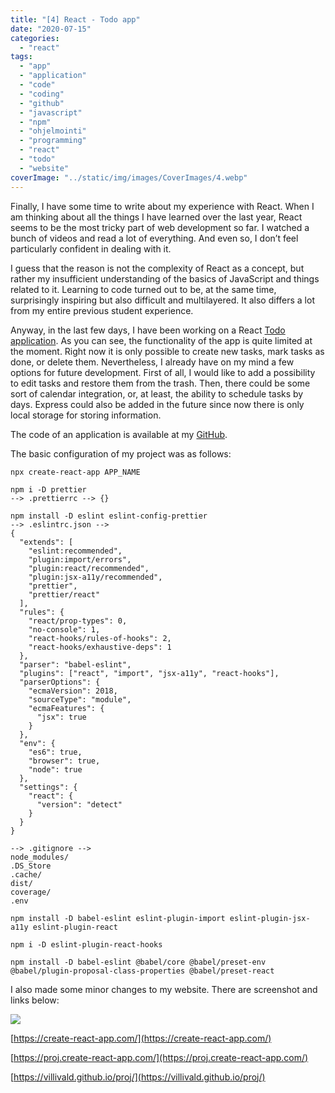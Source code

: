 ```yaml
---
title: "[4] React - Todo app"
date: "2020-07-15"
categories:
  - "react"
tags:
  - "app"
  - "application"
  - "code"
  - "coding"
  - "github"
  - "javascript"
  - "npm"
  - "ohjelmointi"
  - "programming"
  - "react"
  - "todo"
  - "website"
coverImage: "../static/img/images/CoverImages/4.webp"
---
```


Finally, I have some time to write about my experience with React. When I am thinking about all the things I have learned over the last year, React seems to be the most tricky part of web development so far. I watched a bunch of videos and read a lot of everything. And even so, I don’t feel particularly confident in dealing with it.

I guess that the reason is not the complexity of React as a concept, but rather my insufficient understanding of the basics of JavaScript and things related to it. Learning to code turned out to be, at the same time, surprisingly inspiring but also difficult and multilayered. It also differs a lot from my entire previous student experience.

Anyway, in the last few days, I have been working on a React [Todo application](https://old.villivald.com/todo/). As you can see, the functionality of the app is quite limited at the moment. Right now it is only possible to create new tasks, mark tasks as done, or delete them. Nevertheless, I already have on my mind a few options for future development. First of all, I would like to add a possibility to edit tasks and restore them from the trash. Then, there could be some sort of calendar integration, or, at least, the ability to schedule tasks by days. Express could also be added in the future since now there is only local storage for storing information.

The code of an application is available at my [GitHub](https://github.com/villivald/proj/tree/master/todo/code).

The basic configuration of my project was as follows:

```
npx create-react-app APP_NAME

npm i -D prettier
--> .prettierrc --> {}

npm install -D eslint eslint-config-prettier
--> .eslintrc.json -->
{
  "extends": [
    "eslint:recommended",
    "plugin:import/errors",
    "plugin:react/recommended",
    "plugin:jsx-a11y/recommended",
    "prettier",
    "prettier/react"
  ],
  "rules": {
    "react/prop-types": 0,
    "no-console": 1,
    "react-hooks/rules-of-hooks": 2,
    "react-hooks/exhaustive-deps": 1
  },
  "parser": "babel-eslint",
  "plugins": ["react", "import", "jsx-a11y", "react-hooks"],
  "parserOptions": {
    "ecmaVersion": 2018,
    "sourceType": "module",
    "ecmaFeatures": {
      "jsx": true
    }
  },
  "env": {
    "es6": true,
    "browser": true,
    "node": true
  },
  "settings": {
    "react": {
      "version": "detect"
    }
  }
}

--> .gitignore -->
node_modules/
.DS_Store
.cache/
dist/
coverage/
.env

npm install -D babel-eslint eslint-plugin-import eslint-plugin-jsx-a11y eslint-plugin-react

npm i -D eslint-plugin-react-hooks

npm install -D babel-eslint @babel/core @babel/preset-env @babel/plugin-proposal-class-properties @babel/preset-react
```

I also made some minor changes to my website. There are screenshot and links below:

![](https://reverent-carson-67c52e.netlify.app/static/img/images/4/Screenshot-2020-07-14-at-16.19.26.png)

[https://create-react-app.com/](https://create-react-app.com/)

[https://proj.create-react-app.com/](https://proj.create-react-app.com/)

[https://villivald.github.io/proj/](https://villivald.github.io/proj/)
